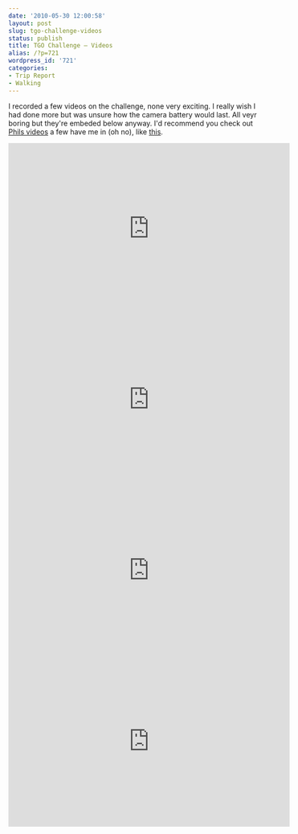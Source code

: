 ```yaml
---
date: '2010-05-30 12:00:58'
layout: post
slug: tgo-challenge-videos
status: publish
title: TGO Challenge – Videos
alias: /?p=721
wordpress_id: '721'
categories:
- Trip Report
- Walking
---
```


I recorded a few videos on the challenge, none very exciting. I really wish I had done more but was unsure how the camera battery would last. All veyr boring but they're embeded below anyway. I'd recommend you check out [Phils videos](http://www.youtube.com/user/MrPhilTurner) a few have me in (oh no), like [this](http://www.youtube.com/user/MrPhilTurner#p/u/4/VyoWtRcgqsI).  
<!-- more -->
<embed src="http://www.youtube.com/v/KjAiLqr6F7E&#038;hl=en_GB&#038;fs=1&#038;" type="application/x-shockwave-flash" allowscriptaccess="always" allowfullscreen="true" width="560" height="340"></embed>  
<embed src="http://www.youtube.com/v/8D-BwDocdB0&#038;hl=en_GB&#038;fs=1&#038;" type="application/x-shockwave-flash" allowscriptaccess="always" allowfullscreen="true" width="560" height="340"></embed>  
<embed src="http://www.youtube.com/v/SLVxwJ-xdSE&#038;hl=en_GB&#038;fs=1&#038;" type="application/x-shockwave-flash" allowscriptaccess="always" allowfullscreen="true" width="560" height="340"></embed>  
<embed src="http://www.youtube.com/v/cGuJ_8dec1s&#038;hl=en_GB&#038;fs=1&#038;" type="application/x-shockwave-flash" allowscriptaccess="always" allowfullscreen="true" width="560" height="340"></embed>
